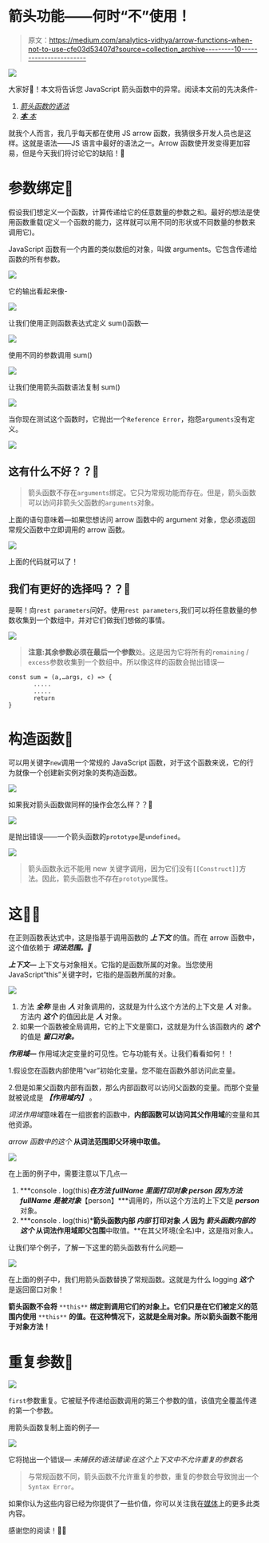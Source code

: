 # 箭头功能——何时“不”使用！

> 原文：<https://medium.com/analytics-vidhya/arrow-functions-when-not-to-use-cfe03d53407d?source=collection_archive---------10----------------------->

![](img/024a904cbb52909c06bb66149b356c25.png)

大家好🌼！本文将告诉您 JavaScript 箭头函数中的异常。阅读本文前的先决条件-

1.  [*箭头函数的语法*](https://www.w3schools.com/js/js_arrow_function.asp)
2.  [***本*** *本*](/@prachisown/this-in-javascript-45d70f989b6b)

就我个人而言，我几乎每天都在使用 JS arrow 函数，我猜很多开发人员也是这样。这就是语法——JS 语言中最好的语法之一。Arrow 函数使开发变得更加容易，但是今天我们将讨论它的缺陷！🐞

# 参数绑定🦋

假设我们想定义一个函数，计算传递给它的任意数量的参数之和。最好的想法是使用函数重载(定义一个函数的能力，这样就可以用不同的形状或不同数量的参数来调用它)。

JavaScript 函数有一个内置的类似数组的对象，叫做 arguments。它包含传递给函数的所有参数。

![](img/6f6c3c0643990be077f736772d696a3f.png)

它的输出看起来像-

![](img/658b6f8a95d3aa3f1b64127ccd601d37.png)

让我们使用正则函数表达式定义 sum()函数—

![](img/798ff8fc99fdec13c4ad33cff24de3f9.png)

使用不同的参数调用 sum()

![](img/383ab8ee6a603a0da1d3676d6ecaaae2.png)

让我们使用箭头函数语法复制 sum()

![](img/7ac17a032020473cdfaea2671c77ea64.png)

当你现在测试这个函数时，它抛出一个`Reference Error`，抱怨`arguments`没有定义。

![](img/407fc1b972b97c149eb28f648c4fb711.png)

## 这有什么不好？？🎃

> 箭头函数不存在`arguments`绑定。它只为常规功能而存在。但是，箭头函数可以访问非箭头父函数的`arguments`对象。

上面的语句意味着—如果您想访问 arrow 函数中的 argument 对象，您必须返回常规父函数中立即调用的 arrow 函数。

![](img/f37e656f71b8e893b4114c3617e9a92a.png)

上面的代码就可以了！

## 我们有更好的选择吗？？🐰

是啊！向`rest parameters`问好。使用`rest parameters`,我们可以将任意数量的参数收集到一个数组中，并对它们做我们想做的事情。

![](img/d5d102b548326095ba9474d76b14f846.png)

> **注意:**其余参数必须在**最后一个参数**处。这是因为它将所有的`remaining` / `excess`参数收集到一个数组中。所以像这样的函数会抛出错误—

```
const sum = (a,…args, c) => {
       .....
       .....
       return
}
```

# 构造函数🐘

可以用关键字`new`调用一个常规的 JavaScript 函数，对于这个函数来说，它的行为就像一个创建新实例对象的类构造函数。

![](img/cf81619535fda71dec6c072f22815ec9.png)

如果我对箭头函数做同样的操作会怎么样？？🤔

![](img/61cc43cd642d7d12dbb95be9ec6638ec.png)

是抛出错误——一个箭头函数的`prototype`是`undefined`。

![](img/4ac4c62fa44fc800425973caa49ee99c.png)

> 箭头函数永远不能用 new 关键字调用，因为它们没有`[[Construct]]`方法。因此，箭头函数也不存在`prototype`属性。

# 这💭🎪

在正则函数表达式中，这是指基于调用函数的 ***上下文*** 的值。而在 arrow 函数中，这个值依赖于 ***词法范围。👻***

***上下文—*** 上下文与对象相关。它指的是函数所属的对象。当您使用 JavaScript“this”关键字时，它指的是函数所属的对象。

![](img/3f9d80c75da79c90cfd16eabd5f03413.png)

1.  方法 ***全称*** 是由 ***人*** 对象调用的，这就是为什么这个方法的上下文是 ***人*** 对象。方法内 ***这个*** 的值因此是 ***人*** 对象。
2.  如果一个函数被全局调用，它的上下文是窗口，这就是为什么该函数内的 ***这个*** 的值是 ***窗口对象。***

***作用域—*** 作用域决定变量的可见性。它与功能有关。让我们看看如何！！

1.假设您在函数内部使用“var”初始化变量。您不能在函数外部访问此变量。

2.但是如果父函数内部有函数，那么内部函数可以访问父函数的变量。而那个变量就被说成是 ***【作用域内】*** 。

*词法作用域*意味着在一组嵌套的函数中，**内部函数可以访问其父作用域**的变量和其他资源。

*arrow 函数中的这个* **从词法范围即父环境中取值。**

![](img/21bf11dcb44e0b98ad3c41b7ae229f74.png)

在上面的例子中，需要注意以下几点—

1.  ***console . log(this)****在方法* ***fullName*** 里面打印对象 ***person*** 因为方法 ***fullName*** 是被对象***【person】***调用的，所以这个方法的上下文是 ***person*** 对象。
2.  ***console . log(this)***箭头函数内部 ***内部*** 打印对象 ***人*** 因为 ***箭头函数内部的这个*** 从词法作用域即父包围**中取值。**在其父环境(全名)中，这是指对象人。

让我们举个例子，了解一下这里的箭头函数有什么问题—

![](img/a300b65c7739c8c25d333ed1160e4b08.png)

在上面的例子中，我们用箭头函数替换了常规函数。这就是为什么 logging ***这个*** 是返回窗口对象！

**箭头函数不会将** `**this**` **绑定到调用它们的对象上。它们只是在它们被定义的范围内使用** `**this**` **的值。在这种情况下，这就是全局对象。所以箭头函数不能用于对象方法！**

# 重复参数🐯

![](img/1c2d16d4c99a740c3648d0059c8bb15f.png)

`first`参数重复。它被赋予传递给函数调用的第三个参数的值，该值完全覆盖传递的第一个参数。

用箭头函数复制上面的例子—

![](img/31f481ea430157ec59cfcbd5f703b259.png)

它将抛出一个错误— *未捕获的语法错误:在这个上下文中不允许重复的参数名*

> 与常规函数不同，箭头函数不允许重复的参数，重复的参数会导致抛出一个`Syntax Error`。

如果你认为这些内容已经为你提供了一些价值，你可以关注我在[媒体](/@prachisown)上的更多此类内容。

感谢您的阅读！🌺🙏